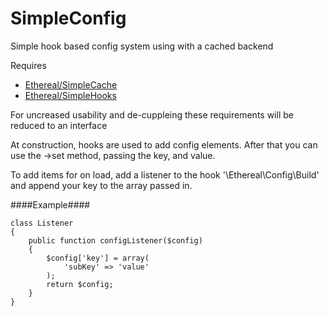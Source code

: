 # SimpleConfig #

Simple hook based config system using with a cached backend

Requires 
 - [Ethereal/SimpleCache](https://github.com/mathus13/SimpleCache)
 - [Ethereal/SimpleHooks](https://github.com/mathus13/SimpleHooks)

For uncreased usability and de-cuppleing these requirements will be reduced to an interface

At construction, hooks are used to add config elements. After that you can use the ->set method, passing the key, and value.

 To add items for on load, add a listener to the hook '\Ethereal\Config\Build' and append your key to the array passed in. 

####Example####

    class Listener 
    {
    	public function configListener($config)
    	{
    		$config['key'] = array(
				'subKey' => 'value'
    		);
    		return $config;
    	}
    }